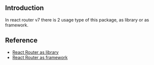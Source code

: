 ## Introduction 

In react router v7 there is 2 usage type of this package, as library or as framework. 

## Reference 

- [React Router as library](https://reactrouter.com/start/library/installation)
- [React Router as framework](https://reactrouter.com/start/framework/installation)
